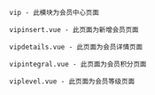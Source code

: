 ```
vip - 此模块为会员中心页面
```

```
vipinsert.vue - 此页面为新增会员页面
```

```
vipdetails.vue - 此页面为会员详情页面
```

```
vipintegral.vue - 此页面为会员积分页面
```

```
viplevel.vue - 此页面为会员等级页面
```
